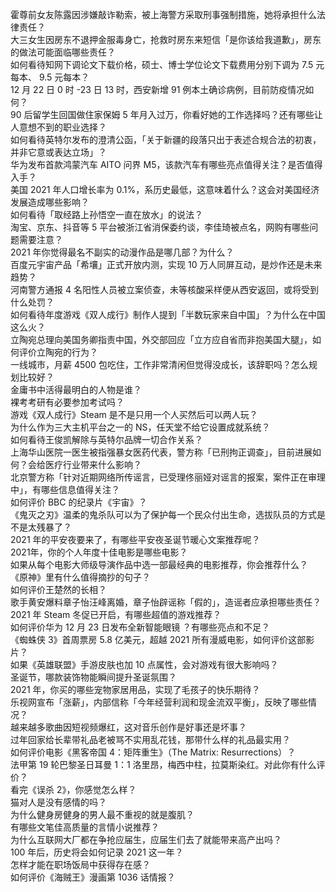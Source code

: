 霍尊前女友陈露因涉嫌敲诈勒索，被上海警方采取刑事强制措施，她将承担什么法律责任？  
大三女生因房东不退押金服毒身亡，抢救时房东来短信「是你该给我道歉」，房东的做法可能面临哪些责任？  
如何看待知网下调论文下载价格，硕士、博士学位论文下载费用分别下调为 7.5 元每本、 9.5 元每本？  
12 月 22 日 0 时 -23 日 13 时，西安新增 91 例本土确诊病例，目前防疫情况如何？  
90 后留学生回国做住家保姆 5 年月入过万，你看好她的工作选择吗？还有哪些让人意想不到的职业选择？  
如何看待英特尔发布的澄清公函，「关于新疆的段落只出于表述合规合法的初衷，并非它意或表达立场」？  
华为发布首款鸿蒙汽车 AITO 问界 M5，该款汽车有哪些亮点值得关注？是否值得入手？  
美国 2021 年人口增长率为 0.1%，系历史最低，这意味着什么？这会对美国经济发展造成哪些影响？  
如何看待「取经路上孙悟空一直在放水」的说法？  
淘宝、京东、抖音等 5 平台被浙江省消保委约谈，李佳琦被点名，网购有哪些问题需要注意？  
2021 年你觉得最名不副实的动漫作品是哪几部？为什么？  
百度元宇宙产品「希壤」正式开放内测，实现 10 万人同屏互动，是炒作还是未来趋势？  
河南警方通报 4 名阳性人员被立案侦查，未等核酸采样便从西安返回，或将受到什么处罚？  
如何看待年度游戏《双人成行》制作人提到「半数玩家来自中国」？为什么在中国这么火？  
立陶宛总理向美国务卿指责中国，外交部回应「立方应自省而非抱美国大腿」，如何评价立陶宛的行为？  
一线城市，月薪 4500 包吃住，工作非常清闲但觉得没成长，该辞职吗？怎么规划比较好？  
金庸书中活得最明白的人物是谁？  
裸考考研有必要参加考试吗？  
游戏《双人成行》Steam 是不是只用一个人买然后可以两人玩？  
为什么作为三大主机平台之一的 NS，任天堂不给它设置成就系统？  
如何看待王俊凯解除与英特尔品牌一切合作关系？  
上海华山医院一医生被指强暴女医药代表，警方称「已刑拘正调查」，目前进展如何？会给医疗行业带来什么影响？  
北京警方称「针对近期网络所传谣言，已受理佟丽娅对谣言的报案，案件正在审理中」，有哪些信息值得关注？  
如何评价 BBC 的纪录片《宇宙》？  
《鬼灭之刃》温柔的鬼杀队可以为了保护每一个民众付出生命，选拔队员的方式是不是太残暴了？  
2021 年的平安夜要来了，有哪些平安夜圣诞节暖心文案推荐呢？  
2021年，你的个人年度十佳电影是哪些电影？  
如果从每个电影大师级导演作品中选一部最经典的电影推荐，你会推荐什么？  
《原神》里有什么值得摘抄的句子？  
如何评价王楚然的长相？  
歌手黄安爆料章子怡汪峰离婚，章子怡辟谣称「假的」，造谣者应承担哪些责任？  
2021 年 Steam 冬促已开启，有哪些超值的游戏推荐？  
如何评价华为 12 月 23 日发布全新智能眼镜 ？有哪些亮点和不足？  
《蜘蛛侠 3》首周票房 5.8 亿美元，超越 2021 所有漫威电影，如何评价这部影片？  
如果《英雄联盟》手游皮肤也加 10 点属性，会对游戏有很大影响吗？  
圣诞节，哪款装饰物能瞬间提升圣诞氛围？  
2021 年，你买的哪些宠物家居用品，实现了毛孩子的快乐期待？  
乐视网宣布「涨薪」，内部信称「今年经营利润和现金流双平衡」，反映了哪些情况？  
越来越多歌曲因短视频爆红，这对音乐创作是好事还是坏事？  
过年回家给长辈带礼品老被骂不实用乱花钱，那带什么样的礼品最实用？  
如何评价电影《黑客帝国 4：矩阵重生》（The Matrix: Resurrections）？  
法甲第 19 轮巴黎圣日耳曼 1：1 洛里昂，梅西中柱，拉莫斯染红。对此你有什么评价？  
看完《误杀 2》，你感觉怎么样？  
猫对人是没有感情的吗？  
为什么健身房健身的男人最不重视的就是腹肌？  
有哪些文笔佳高质量的言情小说推荐？  
为什么互联网大厂都在争抢应届生，应届生们去了就能带来高产出吗？  
100 年后，历史将会如何记录 2021 这一年？  
怎样才能在职场饭局中获得存在感？  
如何评价《海贼王》漫画第 1036 话情报？  
